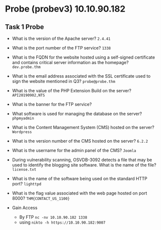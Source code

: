 # Probe (probev3) 10.10.90.182

## Task 1 Probe
+ What is the version of the Apache server? `2.4.41`
+ What is the port number of the FTP service? `1338`
+ What is the FQDN for the website hosted using a self-signed certificate and contains critical server information as the homepage? `dev.probe.thm`
+ What is the email address associated with the SSL certificate used to sign the website mentioned in Q3? `probe@probe.thm`
+ What is the value of the PHP Extension Build on the server? `API20190902,NTS`
+ What is the banner for the FTP service?
+ What software is used for managing the database on the server? `phpmyadmin`
+ What is the Content Management System (CMS) hosted on the server? `Wordpress`
+ What is the version number of the CMS hosted on the server? `6.2.2`
+ What is the username for the admin panel of the CMS? `Joomla`
+ During vulnerability scanning, OSVDB-3092 detects a file that may be used to identify the blogging site software. What is the name of the file? `license.txt`
+ What is the name of the software being used on the standard HTTP port? `lighttpd`
+ What is the flag value associated with the web page hosted on port 8000? `THM{CONTACT_US_1100}`


+ Gain Access 
    - By FTP `nc -nv 10.10.90.182 1338`
    - using `nikto -h https://10.10.90.182:9007`